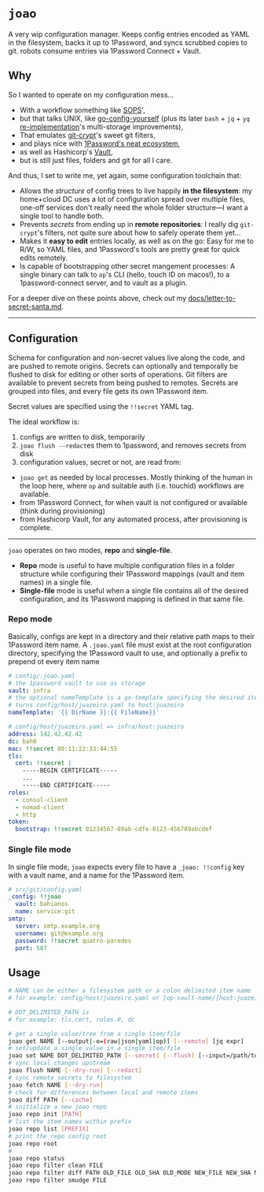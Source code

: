 # `joao`

A very wip configuration manager. Keeps config entries encoded as YAML in the filesystem, backs it up to 1Password, and syncs scrubbed copies to git. robots consume entries via 1Password Connect + Vault.

## Why

So I wanted to operate on my configuration mess...

- With a workflow something like [SOPS](https://github.com/mozilla/sops)',
- but that talks UNIX, like [go-config-yourself](https://github.com/unRob/go-config-yourself) (plus its later `bash` + `jq` + `yq` [re-implementation](https://github.com/unRob/nidito/tree/0812e0caf6d81dd06b740701c3e95a2aeabd86de/.milpa/commands/nidito/config)'s multi-storage improvements),
- That emulates [git-crypt](https://github.com/AGWA/git-crypt)'s sweet git filters,
- and plays nice with [1Password's neat ecosystem](https://developer.1password.com/),
- as well as Hashicorp's [Vault](https://vaultproject.io/),
- but is still just files, folders and git for all I care.

And thus, I set to write me, yet again, some configuration toolchain that:

- Allows the _structure_ of config trees to live happily **in the filesystem**: my home+cloud DC uses a lot of configuration spread over multiple files, one-off services don't really need the whole folder structure—I want a single tool to handle both.
- Prevents _secrets_ from ending up in **remote repositories**: I really dig `git-crypt`'s filters, not quite sure about how to safely operate them yet...
- Makes it **easy to edit** entries locally, as well as on the go: Easy for me to R/W, so YAML files, and 1Password's tools are pretty great for quick edits remotely.
- Is capable of bootstrapping other secret mangement processes: A single binary can talk to `op`'s CLI (hello, touch ID on macos!), to a 1password-connect server, and to vault as a plugin.

For a deeper dive on these points above, check out my [docs/letter-to-secret-santa.md](docs/letter-to-secret-santa.md).

---

## Configuration

Schema for configuration and non-secret values live along the code, and are pushed to remote origins. Secrets can optionally and temporally be flushed to disk for editing or other sorts of operations. Git filters are available to prevent secrets from being pushed to remotes. Secrets are grouped into files, and every file gets its own 1Password item.

Secret values are specified using the `!!secret` YAML tag.

The ideal workflow is:

1. configs are written to disk, temporarily
2. `joao flush --redact`es them to 1password, and removes secrets from disk
3. configuration values, secret or not, are read from:
  - `joao get` as needed by local processes. Mostly thinking of the human in the loop here, where `op` and suitable auth (i.e. touchid) workflows are available.
  - from 1Password Connect, for when vault is not configured or available (think during provisioning)
  - from Hashicorp Vault, for any automated process, after provisioning is complete.

---

`joao` operates on two modes, **repo** and **single-file**.

- **Repo** mode is useful to have multiple configuration files in a folder structure while configuring their 1Password mappings (vault and item names) in a single file.
- **Single-file** mode is useful when a single file contains all of the desired configuration, and its 1Password mapping is defined in that same file.

### Repo mode

Basically, configs are kept in a directory and their relative path maps to their 1Password item name. A `.joao.yaml` file must exist at the root configuration directory, specifying the 1Password vault to use, and optionally a prefix to prepend ot every item name

```yaml
# config/.joao.yaml
# the 1password vault to use as storage
vault: infra
# the optional nameTemplate is a go-template specifying the desired items' names
# turns config/host/juazeiro.yaml to host:juazeiro
nameTemplate: '{{ DirName }}:{{ FileName}}'
```

```yaml
# config/host/juazeiro.yaml => infra/host:juazeiro
address: 142.42.42.42
dc: bah0
mac: !!secret 00:11:22:33:44:55
tls:
  cert: !!secret |
    -----BEGIN CERTIFICATE-----
    ...
    -----END CERTIFICATE-----
roles:
  - consul-client
  - nomad-client
  - http
token:
  bootstrap: !!secret 01234567-89ab-cdfe-0123-456789abcdef
```

### Single file mode

In single file mode, `joao` expects every file to have a `_joao: !!config` key with a vault name, and a name for the 1Password item.

```yaml
# src/git/config.yaml
_config: !!joao
  vault: bahianos
  name: service:git
smtp:
  server: smtp.example.org
  username: git@example.org
  password: !!secret quatro-paredes
  port: 587

```

## Usage

```sh
# NAME can be either a filesystem path or a colon delimited item name
# for example: config/host/juazeiro.yaml or [op-vault-name/]host:juazeiro

# DOT_DELIMITED_PATH is
# for example: tls.cert, roles.0, dc

# get a single value/tree from a single item/file
joao get NAME [--output|-o=(raw|json|yaml|op)] [--remote] [jq expr]
# set/update a single value in a single item/file
joao set NAME DOT_DELIMITED_PATH [--secret] [--flush] [--input=/path/to/input|<<<"value"]
# sync local changes upstream
joao flush NAME [--dry-run] [--redact]
# sync remote secrets to filesystem
joao fetch NAME [--dry-run]
# check for differences between local and remote items
joao diff PATH [--cache]
# initialize a new joao repo
joao repo init [PATH]
# list the item names within prefix
joao repo list [PREFIX]
# print the repo config root
joao repo root
#
joao repo status
joao repo filter clean FILE
joao repo filter diff PATH OLD_FILE OLD_SHA OLD_MODE NEW_FILE NEW_SHA NEW_MODE
joao repo filter smudge FILE
```
